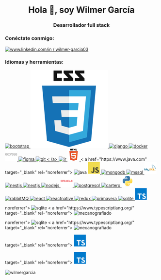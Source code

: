 <h1 align="center">Hola 👋, soy Wilmer García</h1>
<h3 align="center">Desarrollador full stack</h3>

<h3 align="left">Conéctate conmigo:</h3 >
<p align="left">
<a href="https://linkedin.com/in/www.linkedin.com/in/ wilmer-garcia03" target="blank"><img align="center" src ="https://raw.githubusercontent.com/rahuldkjain/github-profile-readme-generator/master/src/images/icons/Social/linked-in-alt.svg" alt="www.linkedin.com/in / wilmer-garcia03" height="30" width="40" /></a>
</p>

<h3 align="left">Idiomas y herramientas:</h3>
<p align="left"> <a href="https://getbootstrap.com" target="_blank" rel="noreferrer"> <img src="https://raw.githubusercontent.com/devicons/devicon /master/icons/bootstrap/bootstrap-plain-wordmark.svg" alt="bootstrap" width="40" height="40"/> </a> <a href="https://www.w3schools.com /css/" target="_blank" rel="noreferrer"> <img src="https://raw.githubusercontent.com/devicons/devicon/master/icons/css3/css3-original-wordmark.svg" alt= "css3" ancho="40" altura="40"/> </a> <a href="https://www.djangoproject.com/" target="_blank" rel="noreferrer"><img src="https://cdn.worldvectorlogo.com/logos/django.svg" alt="django" width="40" height="40"/> </a> <a href="https:/ /www.docker.com/" target="_blank" rel="noreferrer"> <img src="https://raw.githubusercontent.com/devicons/devicon/master/icons/docker/docker-original-wordmark. svg" alt="docker" width="40" height="40"/> </a> <a href="https://expressjs.com" target="_blank" rel="noreferrer"> <img src ="https://raw.githubusercontent.com/devicons/devicon/master/icons/express/express-original-wordmark.svg" alt="express" width="40" height="40"/> </a> <a href="https://www.figma.com/" target="_blank" rel="noreferrer"> <img src="https://www.vectorlogo.zone/logos/figma/figma -icon.svg" alt="figma" ancho="40" altura="40"/> </a> <a href="https://git-scm.com/" target="_blank" rel=" noreferrer"> <img src="https://www.vectorlogo.zone/logos/git-scm/git-scm-icon.svg" alt="git" width="40" height="40"/> < /a> <a href="https://golang.org" target="_blank" rel="noreferrer"> <img src="https://raw.githubusercontent.com/devicons/devicon/master/icons/ ir/ir-original.svg" alt="ir"ancho="40" altura="40"/> </a> <a href="https://www.w3.org/html/" target="_blank" rel="noreferrer"> <img src=" https://raw.githubusercontent.com/devicons/devicon/master/icons/html5/html5-original-wordmark.svg" alt="html5" width="40" height="40"/> </a> < a href="https://www.java.com" target="_blank" rel="noreferrer"> <img src="https://raw.githubusercontent.com/devicons/devicon/master/icons/java/ java-original.svg" alt="java" width="40" height="40"/> </a> <a href="https://developer.mozilla.org/en-US/docs/Web/ JavaScript"objetivo="_blank" rel="noreferrer"> <img src="https://raw.githubusercontent.com/devicons/devicon/master/icons/javascript/javascript-original.svg" alt="javascript" width="40" height ="40"/> </a> <a href="https://www.mongodb.com/" target="_blank" rel="noreferrer"> <img src="https://raw.githubusercontent. com/devicons/devicon/master/icons/mongodb/mongodb-original-wordmark.svg" alt="mongodb" width="40" height="40"/> </a> <a href="https:// www.microsoft.com/en-us/sql-server" target="_blank" rel="noreferrer"> <img src="https://www.svgrepo.com/show/303229/microsoft-sql-server- logo.svg" alt="mssql" width="40" height="40"/> </a> <a href="https://www.mysql.com/" target="_blank" rel="noreferrer"> <img src="https://raw.githubusercontent.com/devicons/devicon/master/icons/mysql/mysql-original-wordmark.svg" alt="mysql" width="40" height="40"/> </a> <a href="https://nestjs.com/" target="_blank" rel="noreferrer"> <img src="https://raw.githubusercontent.com/devicons/devicon/master/ iconos/nestjs/nestjs-plain.svg" alt="nestjs" width="40" height="40"/> </a> <a href="https://nextjs.org/" target="_blank"rel="noreferrer"> <img src="https://cdn.worldvectorlogo.com/logos/nextjs-2.svg" alt="nextjs" width="40" height="40"/> </a> <a href="https://nodejs.org" target="_blank" rel="noreferrer"> <img src="https://raw.githubusercontent.com/devicons/devicon/master/icons/nodejs/nodejs -original-wordmark.svg" alt="nodejs" width="40" height="40"/> </a> <a href="https://www.oracle.com/" target="_blank" rel ="noreferrer"> <img src="https://raw.githubusercontent.com/devicons/devicon/master/icons/oracle/oracle-original.svg" alt="oracle" width="40" height="40 "/> </a> <a href="https://www.postgresql.org" target="_blank" rel="noreferrer"> <img src="https://raw.githubusercontent.com/devicons/devicon /master/icons/postgresql/postgresql-original-wordmark.svg" alt="postgresql" width="40" height="40"/> </a> <a href="https://postman.com" destino ="_blank" rel="noreferrer"> <img src="https://www.vectorlogo.zone/logos/getpostman/getpostman-icon.svg" alt="cartero" width="40" height="40" /> </a> <a href="https://www.python.org" target="_blank" rel="noreferrer"> <img src="https://raw.githubusercontent.com/devicons/devicon/master/icons/python/python-original.svg" alt="python" width="40" height="40"/> </a> <a href="https:// www.rabbitmq.com" target="_blank" rel="noreferrer"> <img src="https://www.vectorlogo.zone/logos/rabbitmq/rabbitmq-icon.svg" alt="rabbitMQ" width=" 40" height="40"/> </a> <a href="https://reactjs.org/" target="_blank" rel="noreferrer"> <img src="https://raw.githubusercontent .com/devicons/devicon/master/icons/react/react-original-wordmark.svg" alt="react" width="40" height="40"/> </a> <a href="https://reactnative.dev/" target="_blank" rel="noreferrer"> <img src="https://reactnative.dev/img/header_logo.svg" alt="reactnative" width="40" height ="40"/> </a> <a href="https://redux.js.org" target="_blank" rel="noreferrer"> <img src="https://raw.githubusercontent.com /devicons/devicon/master/icons/redux/redux-original.svg" alt="redux" width="40" height="40"/> </a> <a href="https://spring.io /" target="_blank" rel="noreferrer"> <img src="https://www.vectorlogo.zone/logos/springio/springio-icon.svg" alt="primavera" width="40"height="40"/> </a> <a href="https://www.sqlite.org/" target="_blank" rel="noreferrer"> <img src="https://www.vectorlogo .zone/logos/sqlite/sqlite-icon.svg" alt="sqlite" width="40" height="40"/> </a> <a href="https://www.typescriptlang.org/" target="_blank" rel="noreferrer"> <img src="https://raw.githubusercontent.com/devicons/devicon/master/icons/typescript/typescript-original.svg" alt="typescript" width=" 40" altura="40"/> </a> </p>noreferrer"> <img src="https://www.vectorlogo.zone/logos/sqlite/sqlite-icon.svg" alt="sqlite" width="40" height="40"/> </a> < a href="https://www.typescriptlang.org/" target="_blank" rel="noreferrer"> <img src="https://raw.githubusercontent.com/devicons/devicon/master/icons/typescript /mecanografiado-original.svg" alt="mecanografiado" ancho="40" altura="40"/> </a> </p>noreferrer"> <img src="https://www.vectorlogo.zone/logos/sqlite/sqlite-icon.svg" alt="sqlite" width="40" height="40"/> </a> < a href="https://www.typescriptlang.org/" target="_blank" rel="noreferrer"> <img src="https://raw.githubusercontent.com/devicons/devicon/master/icons/typescript /mecanografiado-original.svg" alt="mecanografiado" ancho="40" altura="40"/> </a> </p>target="_blank" rel="noreferrer"> <img src="https://raw.githubusercontent.com/devicons/devicon/master/icons/typescript/typescript-original.svg" alt="typescript" width=" 40" altura="40"/> </a> </p>target="_blank" rel="noreferrer"> <img src="https://raw.githubusercontent.com/devicons/devicon/master/icons/typescript/typescript-original.svg" alt="typescript" width=" 40" altura="40"/> </a> </p>

<p><img align="center" src="https://github-readme-streak-stats.herokuapp.com/?user=wilmergarcia&" alt="wilmergarcia" /></p>
